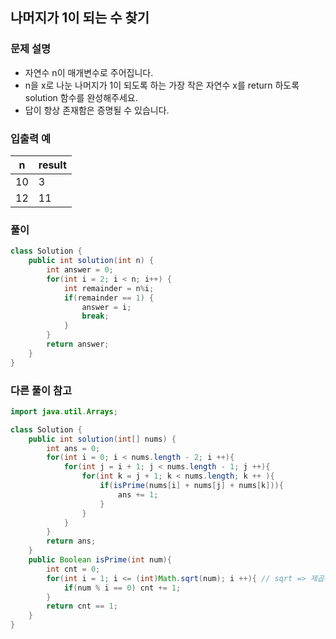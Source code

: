 ## 나머지가 1이 되는 수 찾기 ##

### 문제 설명 ###
- 자연수 n이 매개변수로 주어집니다. 
- n을 x로 나눈 나머지가 1이 되도록 하는 가장 작은 자연수 x를 return 하도록 solution 함수를 완성해주세요. 
- 답이 항상 존재함은 증명될 수 있습니다.

### 입출력 예 ###
n |	result
---- | ----
10 | 3
12 | 11

### 풀이 ###
````java
class Solution {
    public int solution(int n) {
        int answer = 0;
		for(int i = 2; i < n; i++) {
			int remainder = n%i;
			if(remainder == 1) {
				answer = i;
				break;
			}
		}
        return answer;
    }
}
````


### 다른 풀이 참고 ###
````java
import java.util.Arrays;

class Solution {
    public int solution(int[] nums) {
        int ans = 0;
        for(int i = 0; i < nums.length - 2; i ++){
            for(int j = i + 1; j < nums.length - 1; j ++){
                for(int k = j + 1; k < nums.length; k ++ ){
                    if(isPrime(nums[i] + nums[j] + nums[k])){
                        ans += 1;  
                    } 
                }
            }
        }
        return ans;
    }
    public Boolean isPrime(int num){
        int cnt = 0;
        for(int i = 1; i <= (int)Math.sqrt(num); i ++){ // sqrt => 제곱근(루트)
            if(num % i == 0) cnt += 1; 
        }
        return cnt == 1;
    }
}
````

